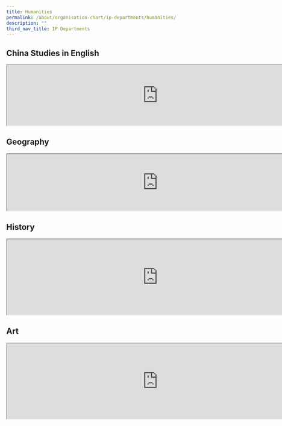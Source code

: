 ```yaml
---
title: Humanities
permalink: /about/organisation-chart/ip-departments/humanities/
description: ""
third_nav_title: IP Departments
---
```

<h2>China Studies in English</h2>

<iframe src="https://docs.google.com/document/d/e/2PACX-1vQy01ZNGBeZcCIwTXZwIZmJ9os0EzpqFNCd0VITmjZFpWUzdYN3jQHsEJso3MprykLpzif_ZJEovptT/pub?embedded=true" width="800px" height="160px" scrolling="no"></iframe> 

<h2>Geography</h2>

<iframe src="https://docs.google.com/document/d/e/2PACX-1vTm2MpCQ4UdtSS1h-eqocSoEoSdslujDt0Pow4soqET3biVEI5fw60Wd5fkPFyfhUu5gbQqJo7-NhX3/pub?embedded=true" width="800px" height="150px" scrolling="no"></iframe>

<h2>History</h2>

<iframe src="https://docs.google.com/document/d/e/2PACX-1vTvtXq2TqgZ1Ot9w18ScmI-m0yEl6FYdaTvMFPne0gT5t9TRq5VJBfah0K4XMg9_hbjikB5y6Hg26sD/pub?embedded=true" width="800px" height="200px" scrolling="no"></iframe>

<h2>Art</h2>

<iframe src="https://docs.google.com/document/d/e/2PACX-1vQoDi5pmAx3t_83daiMmTyEuwnPW9R0vilOAzMVcX0-YT_S6Et3EMcueSH6Cbmftmiw8bQhX1V0Lz9T/pub?embedded=true" width="800px" height="200px" scrolling="no"></iframe>